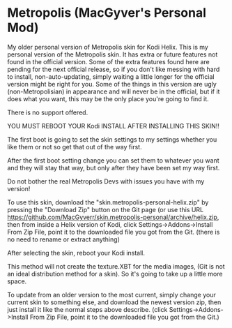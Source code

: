 Metropolis (MacGyver's Personal Mod)
==========

My older personal version of Metropolis skin for Kodi Helix.
This is my personal version of the Metropolis skin.  It has extra or future features not found in the official version.  Some of the extra features found here are pending for the next official release, so if you don't like messing with hard to install, non-auto-updating, simply waiting a little longer for the official version might be right for you.
Some of the things in this version are ugly (non-Metropolisian) in appearance and will never be in the official, but if it does what you want, this may be the only place you're going to find it. 

There is no support offered.

YOU MUST REBOOT YOUR Kodi INSTALL AFTER INSTALLING THIS SKIN!!

The first boot is going to set the skin settings to my settings whether you like them or not so get that out of the way first.

After the first boot setting change you can set them to whatever you want and they will stay that way, 
but only after they have been set my way first.

Do not bother the real Metropolis Devs with issues you have with my version!

To use this skin, download the "skin.metropolis-personal-helix.zip" by pressing the "Download Zip" button on the Git page (or use this URL https://github.com/MacGyverr/skin.metropolis-personal/archive/helix.zip, then from inside a Helix version of Kodi, click Settings->Addons->Install From Zip File, point it to the downloaded file you got from the Git.  (there is no need to rename or extract anything)

After selecting the skin, reboot your Kodi install.

This method will not create the texture.XBT for the media images, (Git is not an ideal distribution method for a skin).  So it's going to take up a little more space.


To update from an older version to the most current, simply change your current skin to something else, and download the newest version zip, then just install it like the normal steps above describe.  (click Settings->Addons->Install From Zip File, point it to the downloaded file you got from the Git.)
